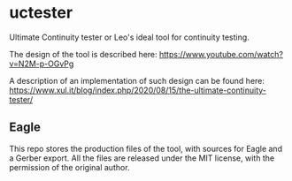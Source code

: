 # uctester

Ultimate Continuity tester or Leo's ideal tool for continuity testing.

The design of the tool is described here: https://www.youtube.com/watch?v=N2M-p-OGvPg

A description of an implementation of such design can be found here: https://www.xul.it/blog/index.php/2020/08/15/the-ultimate-continuity-tester/

## Eagle

This repo stores the production files of the tool, with sources for Eagle and a Gerber export. All the files are released under the MIT license, with the permission of the original author.
